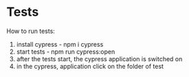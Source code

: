# Tests
How to run tests:
1. install cypress - npm i cypress
2. start tests - npm run cypress:open
3. after the tests start, the cypress application is switched on
4. in the cypress, application click on the folder of test